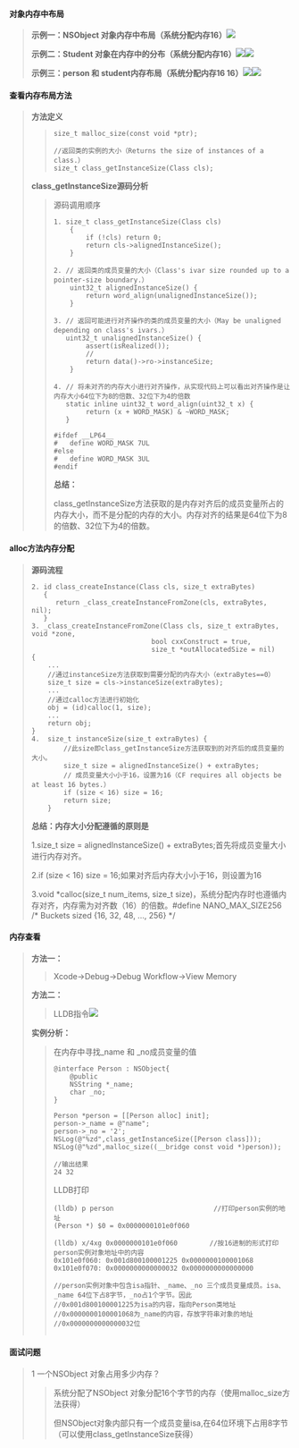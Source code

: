 #### **对象内存中布局**

> **示例一：NSObject 对象内存中布局（系统分配内存16）**![](/assets/OC对象本质.png)
>
> **示例二：Student 对象在内存中的分布（系统分配内存16）**![](/assets/Student内存分布1.png)![](/assets/Student内存分布2.png)
>
> **示例三：person 和 student内存布局（系统分配内存16 16）**![](/assets/OC对象本质.png)![](/assets/instance内存布局3.png)

#### **查看内存布局方法**

> **方法定义**
>
> > ```
> > size_t malloc_size(const void *ptr);
> >
> > //返回类的实例的大小（Returns the size of instances of a class.）
> > size_t class_getInstanceSize(Class cls);
> > ```
>
> **class\_getInstanceSize源码分析**
>
> > 源码调用顺序
> >
> > ```
> > 1. size_t class_getInstanceSize(Class cls)
> >     {
> >         if (!cls) return 0;
> >         return cls->alignedInstanceSize();
> >     }
> >
> > 2. // 返回类的成员变量的大小（Class's ivar size rounded up to a pointer-size boundary.）
> >     uint32_t alignedInstanceSize() {
> >         return word_align(unalignedInstanceSize());
> >     }
> >
> > 3. // 返回可能进行对齐操作的类的成员变量的大小（May be unaligned depending on class's ivars.）
> >    uint32_t unalignedInstanceSize() {
> >         assert(isRealized());
> >         //
> >         return data()->ro->instanceSize;
> >     }
> >
> > 4. // 将未对齐的内存大小进行对齐操作，从实现代码上可以看出对齐操作是让内存大小64位下为8的倍数、32位下为4的倍数
> >    static inline uint32_t word_align(uint32_t x) {
> >         return (x + WORD_MASK) & ~WORD_MASK;
> >    }
> >    
> > #ifdef __LP64__
> > #   define WORD_MASK 7UL
> > #else
> > #   define WORD_MASK 3UL
> > #endif
> > ```
> >
> > **总结：**
> >
> > class\_getInstanceSize方法获取的是内存对齐后的成员变量所占的内存大小，而不是分配的内存的大小。内存对齐的结果是64位下为8的倍数、32位下为4的倍数。

#### **alloc方法内存分配**

> **源码流程**
>
> ```
> 2. id class_createInstance(Class cls, size_t extraBytes)
>    {
>       return _class_createInstanceFromZone(cls, extraBytes, nil);
>    }
> 3. _class_createInstanceFromZone(Class cls, size_t extraBytes, void *zone, 
>                               bool cxxConstruct = true, 
>                               size_t *outAllocatedSize = nil)
> {
>     ...
>     //通过instanceSize方法获取到需要分配的内存大小（extraBytes==0）
>     size_t size = cls->instanceSize(extraBytes);
>     ...
>     //通过calloc方法进行初始化
>     obj = (id)calloc(1, size);
>     ...
>     return obj;
> }
> 4.  size_t instanceSize(size_t extraBytes) {
>         //此size即class_getInstanceSize方法获取到的对齐后的成员变量的大小。
>         size_t size = alignedInstanceSize() + extraBytes;
>         // 成员变量大小小于16，设置为16（CF requires all objects be at least 16 bytes.）
>         if (size < 16) size = 16;
>         return size;
>     }
> ```
>
> **总结：内存大小分配遵循的原则是**
>
> 1.size\_t size = alignedInstanceSize\(\) + extraBytes;首先将成员变量大小进行内存对齐。
>
> 2.if \(size &lt; 16\) size = 16;如果对齐后内存大小小于16，则设置为16
>
> 3.void \*calloc\(size\_t num\_items, size\_t size\)，系统分配内存时也遵循内存对齐，内存需为对齐数（16）的倍数。\#define NANO\_MAX\_SIZE256 /\* Buckets sized {16, 32, 48, ..., 256} \*/

#### 

#### **内存查看**

> **方法一：**
>
> > Xcode-&gt;Debug-&gt;Debug Workflow-&gt;View Memory
>
> **方法二：**
>
> > LLDB指令![](/assets/LLDB指令.png)
>
> **实例分析：**
>
> > 在内存中寻找\_name 和 \_no成员变量的值
> >
> > ```
> > @interface Person : NSObject{
> >     @public
> >     NSString *_name;
> >     char _no;
> > }
> >
> > Person *person = [[Person alloc] init];
> > person->_name = @"name";
> > person->_no = '2';
> > NSLog(@"%zd",class_getInstanceSize([Person class]));
> > NSLog(@"%zd",malloc_size((__bridge const void *)person));
> >
> > //输出结果
> > 24 32
> > ```
> >
> > LLDB打印
> >
> > ```
> > (lldb) p person                         //打印person实例的地址
> > (Person *) $0 = 0x0000000101e0f060
> >
> > (lldb) x/4xg 0x0000000101e0f060        //按16进制的形式打印person实例对象地址中的内容
> > 0x101e0f060: 0x001d800100001225 0x0000000100001068
> > 0x101e0f070: 0x0000000000000032 0x0000000000000000
> >
> > //person实例对象中包含isa指针、_name、_no 三个成员变量成员。isa、_name 64位下占8字节，_no占1个字节。因此
> > //0x001d800100001225为isa的内容，指向Person类地址
> > //0x0000000100001068为_name的内容，存放字符串对象的地址
> > //0x0000000000000032位
> >
> >
> > ```

#### 

#### **面试问题**

> 1 一个NSObject 对象占用多少内存？
>
> > 系统分配了NSObject 对象分配16个字节的内存（使用malloc\_size方法获得）
> >
> > 但NSObject对象内部只有一个成员变量isa,在64位环境下占用8字节（可以使用class\_getInstanceSize获得）



